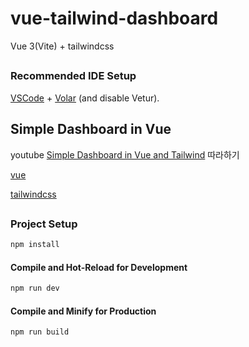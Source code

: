 # vue-tailwind-dashboard

Vue 3(Vite) + tailwindcss

##
### Recommended IDE Setup

[VSCode](https://code.visualstudio.com/) + [Volar](https://marketplace.visualstudio.com/items?itemName=Vue.volar) (and disable Vetur).

##
## Simple Dashboard in Vue

youtube [Simple Dashboard in Vue and Tailwind](https://youtu.be/P2hwV3MQ-wE?si=ZMGvJmd1glNUD94y) 따라하기

[vue](https://vuejs.org)

[tailwindcss](https://tailwindcss.com)


##
### Project Setup

```sh
npm install
```

#### Compile and Hot-Reload for Development

```sh
npm run dev
```

#### Compile and Minify for Production

```sh
npm run build
```

